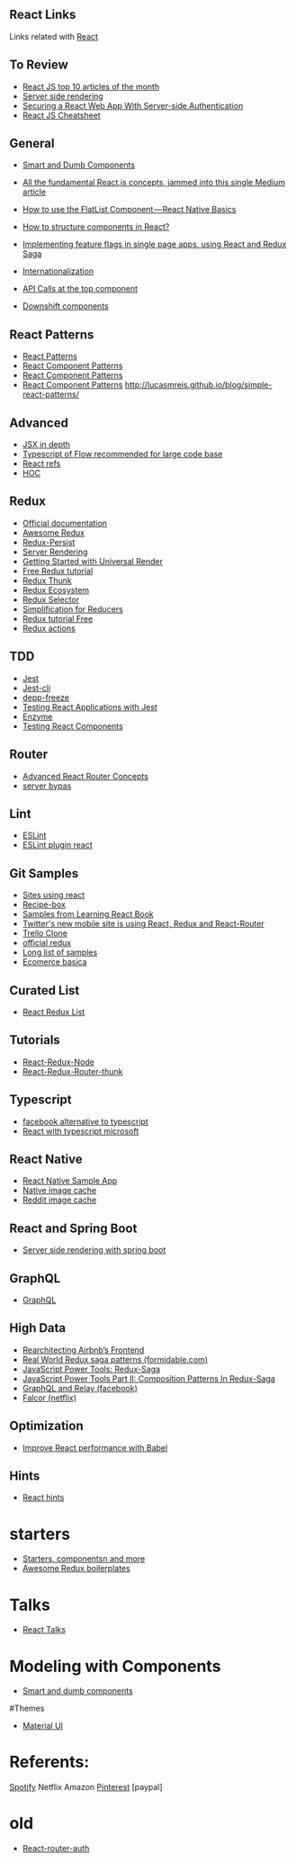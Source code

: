 React Links
----
Links related with [React](https://github.com/facebook/react.git)

## To Review
- [React JS top 10 articles of the month](https://reactjs.org/docs/static-type-checking.html)
- [Server side rendering](https://hackernoon.com/whats-new-with-server-side-rendering-in-react-16-9b0d78585d67)
- [Securing a React Web App With Server-side Authentication](https://medium.appbase.io/securing-a-react-web-app-with-server-side-authentication-1b7c7dc55c16)
- [React JS Cheatsheet](https://reddit.com/r/reactjs/comments/7bf8wa/reactjs_cheatsheet/gi)

## General
- [Smart and Dumb Components](https://gist.github.com/chantastic/fc9e3853464dffdb1e3c)

- [All the fundamental React.js concepts, jammed into this single Medium article](https://medium.freecodecamp.org/all-the-fundamental-react-js-concepts-jammed-into-this-single-medium-article-c83f9b53eac2)
- [How to use the FlatList Component — React Native Basics](https://medium.com/react-native-development/how-to-use-the-flatlist-component-react-native-basics-92c482816fe6)
- [How to structure components in React?](https://reallifeprogramming.com/how-to-structure-components-in-react-54fc43e71546)
- [Implementing feature flags in single page apps, using React and Redux Saga](http://blog.launchdarkly.com/implementing-feature-flags-in-single-page-apps-using-react-and-redux-saga/)
- [Internationalization](https://www.smashingmagazine.com/2017/01/internationalizing-react-apps/)
- [API Calls at the top component]( https://reddit.com/r/reactjs/comments/7bvka2/do_you_make_all_api_calls_at_the_top_component/)
- [Downshift components](https://github.com/paypal/downshift)

## React Patterns
- [React Patterns](https://reddit.com/r/reactjs/comments/7bq6yr/learn_standard_react_coding_patterns_really/)
- [React Component Patterns](https://github.com/markerikson/react-redux-links/blob/master/react-component-patterns.md)
- [React Component Patterns](https://medium.com/gitconnected/react-component-patterns-ab1f09be2c82)
- [React Component Patterns](https://www.reddit.com/r/reactjs/comments/793q0m/react_component_patterns_stateful_x_stateless/)
http://lucasmreis.github.io/blog/simple-react-patterns/

## Advanced
- [JSX in depth](https://reactjs.org/docs/jsx-in-depth.html)
- [Typescript of Flow recommended for large code base](https://reactjs.org/docs/static-type-checking.html)
- [React refs](https://hackernoon.com/refs-in-react-all-you-need-to-know-fb9c9e2aeb81)
- [HOC](https://reactjs.org/docs/higher-order-components.html)


## Redux
- [Official documentation](https://github.com/reactjs/redux)
- [Awesome Redux](https://github.com/xgrommx/awesome-redux)
- [Redux-Persist](https://github.com/rt2zz/redux-persist)
- [Server Rendering](https://redux.js.org/docs/recipes/ServerRendering.html)
- [Getting Started with Universal Render](http://blog.jakoblind.no/getting-started-with-universal-rendering/)
- [Free Redux tutorial](https://egghead.io/courses/getting-started-with-redux)
- [Redux Thunk](https://stackoverflow.com/questions/35411423/how-to-dispatch-a-redux-action-with-a-timeout/35415559#35415559)
- [Redux Ecosystem](https://github.com/markerikson/redux-ecosystem-links)
- [Redux Selector](https://gist.github.com/abhiaiyer91/aaf6e325cf7fc5fd5ebc70192a1fa170)
- [Simplification for Reducers](https://www.npmjs.com/package/redux-action-reducer)
- [Redux tutorial Free](https://egghead.io/courses/getting-started-with-redux)
- [Redux actions](http://www.hypertext.io/redux/react/2017/10/30/redux-actions.html)

## TDD
- [Jest](https://facebook.github.io/jest/)
- [Jest-cli](https://facebook.github.io/jest/docs/en/cli.html)
- [depp-freeze](https://www.npmjs.com/package/deep-freeze)
- [Testing React Applications with Jest](https://auth0.com/blog/testing-react-applications-with-jest/)
- [Enzyme](https://github.com/airbnb/enzyme/blob/master/docs/guides/jest.md)
- [Testing React Components](https://reddit.com/r/reactjs/comments/7b5033/testing_react_components/)

## Router
- [Advanced React Router Concepts](https://reddit.com/r/reactjs/comments/7be0iv/advanced_react_router_concepts/)
- [server bypas](https://stackoverflow.com/questions/46709770/reactjs-bypass-routing-to-allow-java-server-side-api-access#)

## Lint
- [ESLint](https://eslint.org)
- [ESLint plugin react](https://www.npmjs.com/package/eslint-plugin-react)

## Git Samples
- [Sites using react](https://github.com/facebook/react/wiki/sites-using-react)
- [Recipe-box](https://github.com/Kallaway/recipe-box)
- [Samples from Learning React Book](https://github.com/MoonHighway/learning-react)
- [Twitter's new mobile site is using React, Redux and React-Router](https://www.reddit.com/r/reactjs/comments/4iei7s/twitters_new_mobile_site_is_using_react_redux_and/)
- [Trello Clone]( https://reddit.com/r/reactjs/comments/7c25y9/criticise_my_code_a_simple_trello_clone_built/)
- [official redux](https://github.com/reactjs/redux/blob/master/docs/introduction/Examples.md#real-world)
- [Long list of samples](https://gist.github.com/jpalala/01226fd38fbb421279ef97d62d394c23)
- [Ecomerce basica](https://github.com/yhagio/ecommerce-front)

## Curated List
- [React Redux List](https://github.com/markerikson/react-redux-links)

## Tutorials
- [React-Redux-Node](https://reddit.com/r/reactjs/comments/7bwfy6/ive_made_a_reactreduxnodejs_api_tutorial_for/)
- [React-Redux-Router-thunk](https://medium.com/@notrab/getting-started-with-create-react-app-redux-react-router-redux-thunk-d6a19259f71f)

## Typescript
- [facebook alternative to typescript](https://flow.org)
- [React with typescript microsoft](https://github.com/Microsoft/TypeScript-React-Starter)

## React Native
- [React Native Sample App]( https://reddit.com/r/reactjs/comments/7bjzr0/a_hacker_news_reader_built_in_react_native/)
- [Native image cache](https://github.com/billmalarky/react-native-image-cache-hoc)
- [Reddit image cache](https://reddit.com/r/reactnative/comments/7alqhq/a_react_native_image_caching_persistence_library/)

## React and Spring Boot
 - [Server side rendering with spring boot](https://patrickgrimard.io/2016/11/24/server-side-rendering-with-spring-boot-and-react/)

 ## GraphQL
 - [GraphQL](https://reddit.com/r/reactjs/comments/7bv4ri/the_graphql_stack_how_everything_fits_together/)

 ## High Data 
 - [Rearchitecting Airbnb’s Frontend](https://medium.com/airbnb-engineering/rearchitecting-airbnbs-frontend-5e213efc24d2)
 - [Real World Redux saga patterns (formidable.com)](http://formidable.com/blog/2017/real-world-redux-saga-patterns/)
- [JavaScript Power Tools: Redux-Saga](http://formidable.com/blog/2017/javascript-power-tools-redux-saga/)
- [JavaScript Power Tools Part II: Composition Patterns In Redux-Saga](http://formidable.com/blog/2017/composition-patterns-in-redux-saga/)
 - [GraphQL and Relay (facebook)]()
 - [Falcor (netflix)]()

## Optimization
- [Improve React performance with Babel](https://medium.com/doctolib-engineering/improve-react-performance-with-babel-16f1becfaa25)


## Hints
- [React hints](https://devhints.io/react)


# starters
- [Starters, componentsn and more](https://www.javascriptstuff.com)
- [Awesome Redux boilerplates](https://github.com/xgrommx/awesome-redux#boilerplate)

# Talks
 - [React Talks](http://meetupfeed.com/85-react-talks-recorded-meetups-conferences-q2-first-issue-meetupfeeds-react-talks-series/)


 # Modeling with Components
 - [Smart and dumb components](https://medium.com/@dan_abramov/smart-and-dumb-components-7ca2f9a7c7d0)


 #Themes
 - [Material UI](http://www.material-ui.com/)

# Referents:
[Spotify](https://github.com/spotify?page=2)
Netflix
Amazon
[Pinterest](https://reddit.com/r/reactjs/comments/7ahzxp/how_pinterest_switched_their_template_rendering/)
[paypal]




 # old
 - [React-router-auth](https://github.com/kauffecup/spotify-react-router-auth)